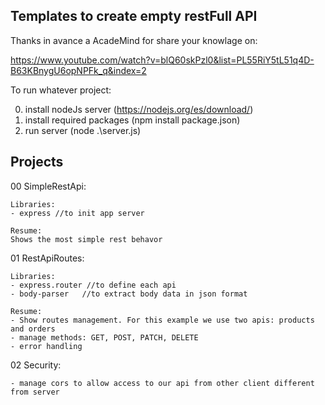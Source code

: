 
Templates to create empty restFull API
--------------------------------------

Thanks in avance a AcadeMind for share your knowlage on:

https://www.youtube.com/watch?v=blQ60skPzl0&list=PL55RiY5tL51q4D-B63KBnygU6opNPFk_q&index=2

To run whatever project:

0. install nodeJs server (https://nodejs.org/es/download/)
1. install required packages (npm install package.json)
2. run server (node .\server.js)

Projects
--------
00 SimpleRestApi:

    Libraries:
    - express //to init app server
    
    Resume:
    Shows the most simple rest behavor

01 RestApiRoutes:

    Libraries:
    - express.router //to define each api
    - body-parser   //to extract body data in json format

    Resume:
    - Show routes management. For this example we use two apis: products and orders
    - manage methods: GET, POST, PATCH, DELETE 
    - error handling

02 Security:

    - manage cors to allow access to our api from other client different from server